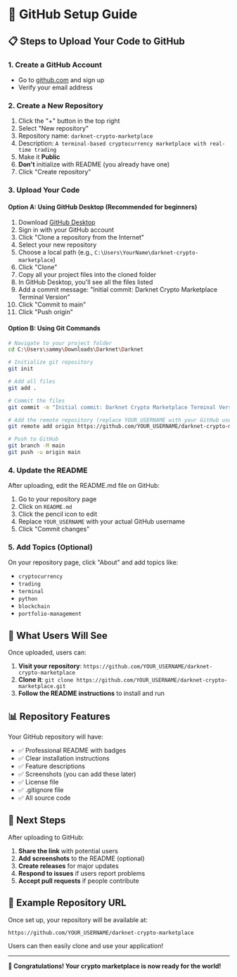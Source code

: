 # 🚀 GitHub Setup Guide

## 📋 Steps to Upload Your Code to GitHub

### 1. Create a GitHub Account
- Go to [github.com](https://github.com) and sign up
- Verify your email address

### 2. Create a New Repository
1. Click the "+" button in the top right
2. Select "New repository"
3. Repository name: `darknet-crypto-marketplace`
4. Description: `A terminal-based cryptocurrency marketplace with real-time trading`
5. Make it **Public**
6. **Don't** initialize with README (you already have one)
7. Click "Create repository"

### 3. Upload Your Code

#### Option A: Using GitHub Desktop (Recommended for beginners)
1. Download [GitHub Desktop](https://desktop.github.com/)
2. Sign in with your GitHub account
3. Click "Clone a repository from the Internet"
4. Select your new repository
5. Choose a local path (e.g., `C:\Users\YourName\darknet-crypto-marketplace`)
6. Click "Clone"
7. Copy all your project files into the cloned folder
8. In GitHub Desktop, you'll see all the files listed
9. Add a commit message: "Initial commit: Darknet Crypto Marketplace Terminal Version"
10. Click "Commit to main"
11. Click "Push origin"

#### Option B: Using Git Commands
```bash
# Navigate to your project folder
cd C:\Users\sammy\Downloads\Darknet\Darknet

# Initialize git repository
git init

# Add all files
git add .

# Commit the files
git commit -m "Initial commit: Darknet Crypto Marketplace Terminal Version"

# Add the remote repository (replace YOUR_USERNAME with your GitHub username)
git remote add origin https://github.com/YOUR_USERNAME/darknet-crypto-marketplace.git

# Push to GitHub
git branch -M main
git push -u origin main
```

### 4. Update the README
After uploading, edit the README.md file on GitHub:
1. Go to your repository page
2. Click on `README.md`
3. Click the pencil icon to edit
4. Replace `YOUR_USERNAME` with your actual GitHub username
5. Click "Commit changes"

### 5. Add Topics (Optional)
On your repository page, click "About" and add topics like:
- `cryptocurrency`
- `trading`
- `terminal`
- `python`
- `blockchain`
- `portfolio-management`

## 🎯 What Users Will See

Once uploaded, users can:

1. **Visit your repository**: `https://github.com/YOUR_USERNAME/darknet-crypto-marketplace`
2. **Clone it**: `git clone https://github.com/YOUR_USERNAME/darknet-crypto-marketplace.git`
3. **Follow the README instructions** to install and run

## 📊 Repository Features

Your GitHub repository will have:
- ✅ Professional README with badges
- ✅ Clear installation instructions
- ✅ Feature descriptions
- ✅ Screenshots (you can add these later)
- ✅ License file
- ✅ .gitignore file
- ✅ All source code

## 🚀 Next Steps

After uploading to GitHub:

1. **Share the link** with potential users
2. **Add screenshots** to the README (optional)
3. **Create releases** for major updates
4. **Respond to issues** if users report problems
5. **Accept pull requests** if people contribute

## 📝 Example Repository URL

Once set up, your repository will be available at:
```
https://github.com/YOUR_USERNAME/darknet-crypto-marketplace
```

Users can then easily clone and use your application!

---

**🎉 Congratulations! Your crypto marketplace is now ready for the world!** 